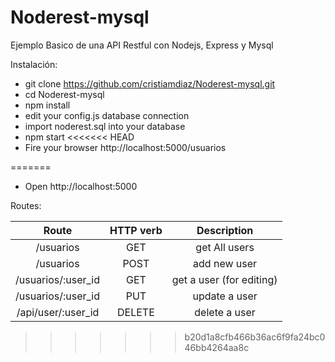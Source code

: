 # Noderest-mysql
Ejemplo Basico de una API Restful con Nodejs, Express y Mysql


Instalación:

- git clone https://github.com/cristiamdiaz/Noderest-mysql.git
- cd Noderest-mysql
- npm install
- edit your config.js database connection 
- import noderest.sql into your database
- npm start
<<<<<<< HEAD
- Fire your browser http://localhost:5000/usuarios

=======
- Open http://localhost:5000

Routes:


|        Route       | HTTP verb |        Description       |
|:------------------:|:---------:|:------------------------:|
| /usuarios          | GET       | get All users            |
| /usuarios          | POST      | add new user             |
| /usuarios/:user_id | GET       | get a user (for editing) |
| /usuarios/:user_id | PUT       | update a user            |
| /api/user/:user_id | DELETE    | delete a user            |
>>>>>>> b20d1a8cfb466b36ac6f9fa24bc046bb4264aa8c
